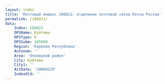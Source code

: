 ```yaml
---
layout: index
title: 'Почтовый индекс 186021: отделение почтовой связи Почты России'
permalink: /186021/
data:
    Index: 186021
    OPSName: Куйтежа
    OPSType: О
    OPSSubm: 185000
    Region: 'Карелия Республика'
    Autonom: ''
    Area: 'Олонецкий район'
    City: Куйтежа
    City1: ''
    ActDate: '20060329'
    IndexOld: ''
---
```

